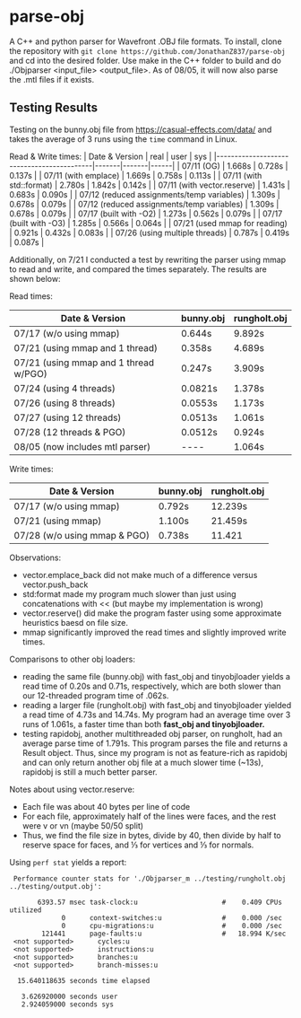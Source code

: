 # parse-obj

A C++ and python parser for Wavefront .OBJ file formats. To install, clone the repository with `git clone https://github.com/JonathanZ837/parse-obj` and cd into the desired folder. Use make in the C++ folder to build and do ./Objparser <input_file> <output_file>. As of 08/05, it will now also parse the .mtl files if it exists.

## Testing Results

Testing on the bunny.obj file from https://casual-effects.com/data/ and takes the average of 3 runs using the `time` command in Linux.

Read & Write times:
| Date & Version                            | real  | user  | sys  |
|-------------------------------------------|-------|-------|------|
| 07/11 (OG)                                 | 1.668s | 0.728s | 0.137s |
| 07/11 (with emplace)                       | 1.669s | 0.758s | 0.113s |
| 07/11 (with std::format)                   | 2.780s | 1.842s | 0.142s |
| 07/11 (with vector.reserve)                | 1.431s | 0.683s | 0.090s |
| 07/12 (reduced assignments/temp variables) | 1.309s | 0.678s | 0.079s |
| 07/12 (reduced assignments/temp variables) | 1.309s | 0.678s | 0.079s |
| 07/17 (built with -O2)                   | 1.273s | 0.562s | 0.079s |
| 07/17 (built with -O3)                   | 1.285s | 0.566s | 0.064s |
| 07/21 (used mmap for reading)            | 0.921s | 0.432s | 0.083s |
| 07/26 (using multiple threads)    | 0.787s | 0.419s | 0.087s |

Additionally, on 7/21 I conducted a test by rewriting the parser using mmap to read and write, and compared the times separately. The results are shown below: 

Read times:

| Date & Version               | bunny.obj | rungholt.obj | 
|-------------------------|-------|-------|
| 07/17 (w/o using mmap)  | 0.644s | 9.892s |
| 07/21 (using mmap and 1 thread)      | 0.358s | 4.689s |
| 07/21 (using mmap and 1 thread w/PGO)      | 0.247s | 3.909s |
| 07/24 (using 4 threads)      | 0.0821s | 1.378s |
| 07/26 (using 8 threads)      | 0.0553s | 1.173s |
| 07/27 (using 12 threads)      | 0.0513s | 1.061s |
| 07/28 (12 threads & PGO)      | 0.0512s | 0.924s |
| 08/05 (now includes mtl parser)      | ---- | 1.064s |

Write times: 

| Date & Version                | bunny.obj |rungholt.obj | 
|-----------------------------|------|-------|
| 07/17 (w/o using mmap)      | 0.792s | 12.239s |
| 07/21 (using mmap)          | 1.100s | 21.459s|
| 07/28 (w/o using mmap & PGO)      | 0.738s | 11.421 |

Observations: 
- vector.emplace_back did not make much of a difference versus vector.push_back
- std:format made my program much slower than just using concatenations with << (but maybe my implementation is wrong)
- vector.reserve() did make the program faster using some approximate heuristics baesd on file size.
- mmap significantly improved the read times and slightly improved write times.

Comparisons to other obj loaders:
- reading the same file (bunny.obj) with fast_obj and tinyobjloader yields a read time of 0.20s and 0.71s, respectively, which are both slower than our 12-threaded program time of .062s.
- reading a larger file (rungholt.obj) with fast_obj and tinyobjloader yielded a read time of 4.73s and 14.74s. My program had an average time over 3 runs of 1.061s, a faster time than both **fast_obj and tinyobjloader.**
- testing rapidobj, another multithreaded obj parser, on rungholt, had an average parse time of 1.791s. This program parses the file and returns a Result object. Thus, since my program is not as feature-rich as rapidobj and can only return another obj file at a much slower time (~13s), rapidobj is still a much better parser.
  
Notes about using vector.reserve:
- Each file was about 40 bytes per line of code
- For each file, approximately half of the lines were faces, and the rest were v or vn (maybe 50/50 split)
- Thus, we find the file size in bytes, divide by 40, then divide by half to reserve space for faces, and ⅓ for vertices and ⅓ for normals.

Using `perf stat` yields a report:

     Performance counter stats for './Objparser_m ../testing/rungholt.obj ../testing/output.obj':

           6393.57 msec task-clock:u                     #    0.409 CPUs utilized
                 0      context-switches:u               #    0.000 /sec
                 0      cpu-migrations:u                 #    0.000 /sec
            121441      page-faults:u                    #   18.994 K/sec
     <not supported>      cycles:u
     <not supported>      instructions:u
     <not supported>      branches:u
     <not supported>      branch-misses:u

      15.640118635 seconds time elapsed

       3.626920000 seconds user
       2.924059000 seconds sys
  
       




